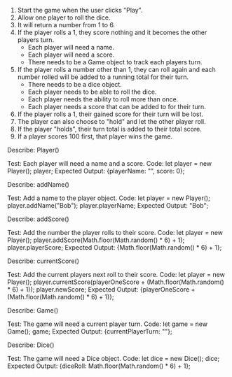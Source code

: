 1. Start the game when the user clicks "Play".
2. Allow one player to roll the dice.
3. It will return a number from 1 to 6.
4. If the player rolls a 1, they score nothing and it becomes the other players turn.
	* Each player will need a name.
	* Each player will need a score.
	* There needs to be a Game object to track each players turn.
5. If the player rolls a number other than 1, they can roll again and each number rolled will be added to a running total for their turn.
	* There needs to be a dice object.
	* Each player needs to be able to roll the dice.
	* Each player needs the ability to roll more than once.
	* Each player needs a score that can be added to for their turn.
6. If the player rolls a 1, their gained score for their turn will be lost.
7. The player can also choose to "hold" and let the other player roll.
8. If the player "holds", their turn total is added to their total score.
9. If a player scores 100 first, that player wins the game.

Describe: Player()

Test: Each player will need a name and a score.
Code:
let player = new Player();
player;
Expected Output: {playerName: "", score: 0};

<!-- Test: Each player will need to be able to roll the dice.
Code:
let player = new Player();
player.playerRoll;
Expected Output: -->

Describe: addName()

Test: Add a name to the player object.
Code:
let player = new Player();
player.addName("Bob");
player.playerName;
Expected Output: "Bob";

Describe: addScore()

Test: Add the number the player rolls to their score.
Code:
let player = new Player();
player.addScore(Math.floor(Math.random() * 6) + 1);
player.playerScore;
Expected Output: {Math.floor(Math.random() * 6) + 1};

Describe: currentScore()

Test: Add the current players next roll to their score.
Code:
let player = new Player();
player.currentScore(playerOneScore + (Math.floor(Math.random() * 6) + 1));
player.newScore;
Expected Output: {playerOneScore + (Math.floor(Math.random() * 6) + 1)};

<!-- Describe: rollAgain()

Test: Allow the player to roll the dice more than once.
Code:
let player = new Player();
player.rollAgain(Math.floor(Math.random() * 6) + 1);
player.newRoll;
Expected Output: {Math.floor(Math.random() * 6) + 1}; -->

Describe: Game()

Test: The game will need a current player turn.
Code:
let game = new Game();
game;
Expected Output: {currentPlayerTurn: ""};

<!-- Describe: switchPlayer()
Test: The game will need to let players change turns.
Code:
let game = new Game();
game.switchPlayer -->

Describe: Dice()

Test: The game will need a Dice object.
Code: let dice = new Dice();
dice;
Expected Output: {diceRoll: Math.floor(Math.random() * 6) + 1};